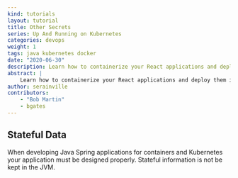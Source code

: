 ```yaml
---
kind: tutorials
layout: tutorial
title: Other Secrets
series: Up And Running on Kubernetes
categories: devops
weight: 1
tags: java kubernetes docker
date: "2020-06-30"
description: Learn how to containerize your React applications and deploy them into Kubernetes.
abstract: |
    Learn how to containerize your React applications and deploy them into Kubernetes.|
author: serainville
contributors:
    - "Bob Martin"
    - bgates
---
```


## Stateful Data
When developing Java Spring applications for containers and Kubernetes your application must be designed properly. Stateful information is not be kept in the JVM.
